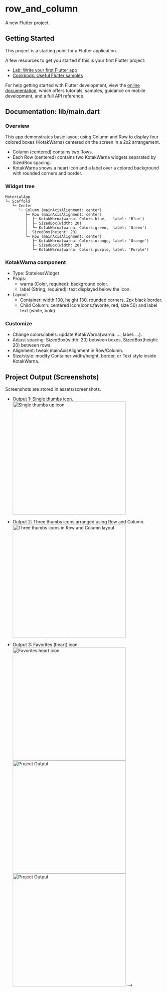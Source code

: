 # row_and_column

A new Flutter project.

## Getting Started

This project is a starting point for a Flutter application.

A few resources to get you started if this is your first Flutter project:

- [Lab: Write your first Flutter app](https://docs.flutter.dev/get-started/codelab)
- [Cookbook: Useful Flutter samples](https://docs.flutter.dev/cookbook)

For help getting started with Flutter development, view the
[online documentation](https://docs.flutter.dev/), which offers tutorials,
samples, guidance on mobile development, and a full API reference.

## Documentation: lib/main.dart

### Overview

This app demonstrates basic layout using Column and Row to display four colored boxes (KotakWarna) centered on the screen in a 2x2 arrangement.

- Column (centered) contains two Rows.
- Each Row (centered) contains two KotakWarna widgets separated by SizedBox spacing.
- KotakWarna shows a heart icon and a label over a colored background with rounded corners and border.

### Widget tree

```
MaterialApp
└─ Scaffold
   └─ Center
      └─ Column (mainAxisAlignment: center)
         ├─ Row (mainAxisAlignment: center)
         │  ├─ KotakWarna(warna: Colors.blue,   label: 'Blue')
         │  ├─ SizedBox(width: 20)
         │  └─ KotakWarna(warna: Colors.green,  label: 'Green')
         ├─ SizedBox(height: 20)
         └─ Row (mainAxisAlignment: center)
            ├─ KotakWarna(warna: Colors.orange, label: 'Orange')
            ├─ SizedBox(width: 20)
            └─ KotakWarna(warna: Colors.purple, label: 'Purple')
```

### KotakWarna component

- Type: StatelessWidget
- Props:
  - warna (Color, required): background color.
  - label (String, required): text displayed below the icon.
- Layout:
  - Container: width 100, height 130, rounded corners, 2px black border.
  - Child Column: centered Icon(Icons.favorite, red, size 50) and label text (white, bold).

### Customize

- Change colors/labels: update KotakWarna(warna: ..., label: ...).
- Adjust spacing: SizedBox(width: 20) between boxes, SizedBox(height: 20) between rows.
- Alignment: tweak mainAxisAlignment in Row/Column.
- Size/style: modify Container width/height, border, or Text style inside KotakWarna.

## Project Output (Screenshots)

Screenshots are stored in assets/screenshots.

- Output 1: Single thumbs icon.
  <img src="assets/screenshots/output_1.jpg" alt="Single thumbs up icon" width="360" />

- Output 2: Three thumbs icons arranged using Row and Column.
  <img src="assets/screenshots/output_2.jpg" alt="Three thumbs icons in Row and Column layout" width="360" />

- Output 3: Favorites (heart) icon.
  <img src="assets/screenshots/output_3.jpg" alt="Favorites heart icon" width="360" />
  <img src="assets/screenshots/output_2.jpg" alt="Project Output" width="360" />
  <img src="assets/screenshots/output_3.jpg" alt="Project Output" width="360" />
  -->
